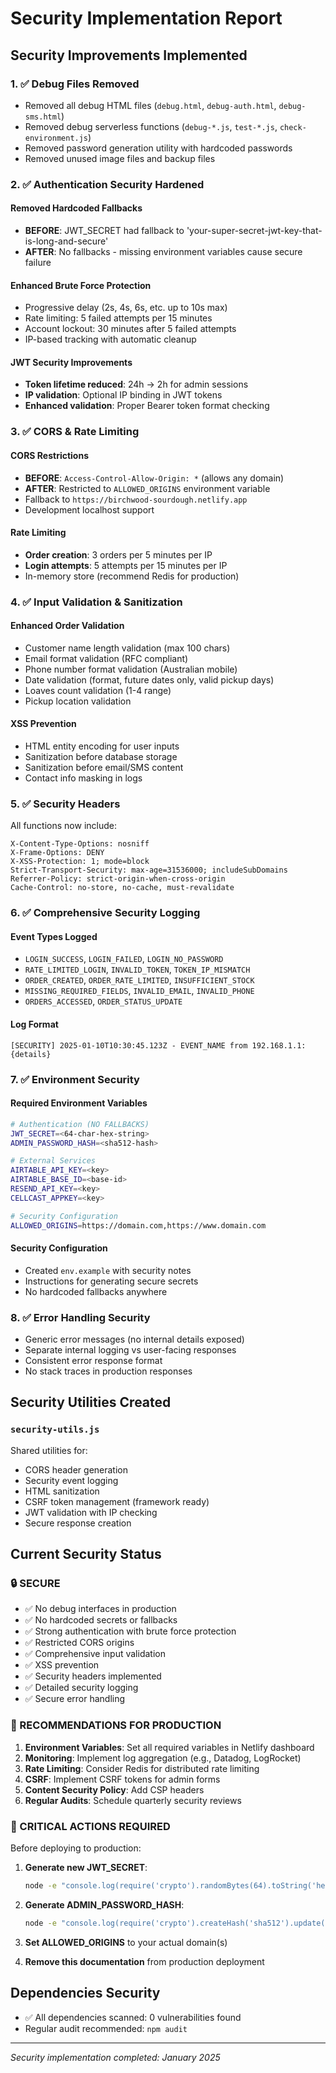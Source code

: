 # Security Implementation Report

## Security Improvements Implemented

### 1. ✅ Debug Files Removed
- Removed all debug HTML files (`debug.html`, `debug-auth.html`, `debug-sms.html`)
- Removed debug serverless functions (`debug-*.js`, `test-*.js`, `check-environment.js`)
- Removed password generation utility with hardcoded passwords
- Removed unused image files and backup files

### 2. ✅ Authentication Security Hardened

#### Removed Hardcoded Fallbacks
- **BEFORE**: JWT_SECRET had fallback to 'your-super-secret-jwt-key-that-is-long-and-secure'
- **AFTER**: No fallbacks - missing environment variables cause secure failure

#### Enhanced Brute Force Protection
- Progressive delay (2s, 4s, 6s, etc. up to 10s max)
- Rate limiting: 5 failed attempts per 15 minutes
- Account lockout: 30 minutes after 5 failed attempts
- IP-based tracking with automatic cleanup

#### JWT Security Improvements
- **Token lifetime reduced**: 24h → 2h for admin sessions
- **IP validation**: Optional IP binding in JWT tokens
- **Enhanced validation**: Proper Bearer token format checking

### 3. ✅ CORS & Rate Limiting

#### CORS Restrictions
- **BEFORE**: `Access-Control-Allow-Origin: *` (allows any domain)
- **AFTER**: Restricted to `ALLOWED_ORIGINS` environment variable
- Fallback to `https://birchwood-sourdough.netlify.app`
- Development localhost support

#### Rate Limiting
- **Order creation**: 3 orders per 5 minutes per IP
- **Login attempts**: 5 attempts per 15 minutes per IP
- In-memory store (recommend Redis for production)

### 4. ✅ Input Validation & Sanitization

#### Enhanced Order Validation
- Customer name length validation (max 100 chars)
- Email format validation (RFC compliant)
- Phone number format validation (Australian mobile)
- Date validation (format, future dates only, valid pickup days)
- Loaves count validation (1-4 range)
- Pickup location validation

#### XSS Prevention
- HTML entity encoding for user inputs
- Sanitization before database storage
- Sanitization before email/SMS content
- Contact info masking in logs

### 5. ✅ Security Headers
All functions now include:
```
X-Content-Type-Options: nosniff
X-Frame-Options: DENY  
X-XSS-Protection: 1; mode=block
Strict-Transport-Security: max-age=31536000; includeSubDomains
Referrer-Policy: strict-origin-when-cross-origin
Cache-Control: no-store, no-cache, must-revalidate
```

### 6. ✅ Comprehensive Security Logging

#### Event Types Logged
- `LOGIN_SUCCESS`, `LOGIN_FAILED`, `LOGIN_NO_PASSWORD`
- `RATE_LIMITED_LOGIN`, `INVALID_TOKEN`, `TOKEN_IP_MISMATCH`
- `ORDER_CREATED`, `ORDER_RATE_LIMITED`, `INSUFFICIENT_STOCK`
- `MISSING_REQUIRED_FIELDS`, `INVALID_EMAIL`, `INVALID_PHONE`
- `ORDERS_ACCESSED`, `ORDER_STATUS_UPDATE`

#### Log Format
```
[SECURITY] 2025-01-10T10:30:45.123Z - EVENT_NAME from 192.168.1.1: {details}
```

### 7. ✅ Environment Security

#### Required Environment Variables
```bash
# Authentication (NO FALLBACKS)
JWT_SECRET=<64-char-hex-string>
ADMIN_PASSWORD_HASH=<sha512-hash>

# External Services  
AIRTABLE_API_KEY=<key>
AIRTABLE_BASE_ID=<base-id>
RESEND_API_KEY=<key>
CELLCAST_APPKEY=<key>

# Security Configuration
ALLOWED_ORIGINS=https://domain.com,https://www.domain.com
```

#### Security Configuration
- Created `env.example` with security notes
- Instructions for generating secure secrets
- No hardcoded fallbacks anywhere

### 8. ✅ Error Handling Security
- Generic error messages (no internal details exposed)
- Separate internal logging vs user-facing responses  
- Consistent error response format
- No stack traces in production responses

## Security Utilities Created

### `security-utils.js`
Shared utilities for:
- CORS header generation
- Security event logging  
- HTML sanitization
- CSRF token management (framework ready)
- JWT validation with IP checking
- Secure response creation

## Current Security Status

### 🔒 SECURE
- ✅ No debug interfaces in production
- ✅ No hardcoded secrets or fallbacks
- ✅ Strong authentication with brute force protection
- ✅ Restricted CORS origins
- ✅ Comprehensive input validation
- ✅ XSS prevention
- ✅ Security headers implemented
- ✅ Detailed security logging
- ✅ Secure error handling

### 🔄 RECOMMENDATIONS FOR PRODUCTION

1. **Environment Variables**: Set all required variables in Netlify dashboard
2. **Monitoring**: Implement log aggregation (e.g., Datadog, LogRocket)
3. **Rate Limiting**: Consider Redis for distributed rate limiting
4. **CSRF**: Implement CSRF tokens for admin forms
5. **Content Security Policy**: Add CSP headers
6. **Regular Audits**: Schedule quarterly security reviews

### 🚨 CRITICAL ACTIONS REQUIRED

Before deploying to production:

1. **Generate new JWT_SECRET**:
   ```bash
   node -e "console.log(require('crypto').randomBytes(64).toString('hex'))"
   ```

2. **Generate ADMIN_PASSWORD_HASH**:
   ```bash
   node -e "console.log(require('crypto').createHash('sha512').update('YOUR_STRONG_PASSWORD').digest('hex'))"
   ```

3. **Set ALLOWED_ORIGINS** to your actual domain(s)

4. **Remove this documentation** from production deployment

## Dependencies Security
- ✅ All dependencies scanned: 0 vulnerabilities found
- Regular audit recommended: `npm audit`

---
*Security implementation completed: January 2025*